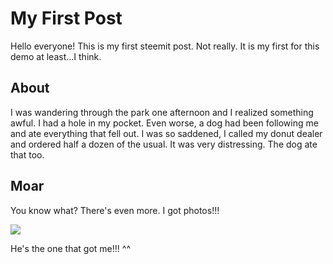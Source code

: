 # My First Post

Hello everyone! This is my first steemit post. Not really. It is my first for this demo at least...I think.

## About

I was wandering through the park one afternoon and I realized something awful. I had a hole in my pocket. Even worse, a dog had been following me and ate everything that fell out. I was so saddened, I called my donut dealer and ordered half a dozen of the usual. It was very distressing. The dog ate that too.

## Moar

You know what? There's even more. I got photos!!!

![](http://www.petspyjamas.com/uploads/2015/02/marnie-7.jpg)

He's the one that got me!!! ^^



